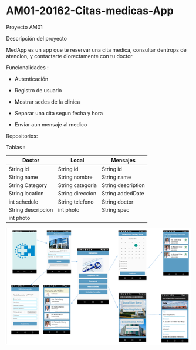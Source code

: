 # AM01-20162-Citas-medicas-App

Proyecto AM01

Descripción del proyecto

MedApp es un app que te reservar una cita medica, consultar dentrops de atencion, y contactarte diorectamente con tu doctor

Funcionalidades :

- Autenticación

- Registro de usuario

- Mostrar sedes de la clinica

- Separar una cita segun fecha y hora

- Enviar aun mensaje al medico


Repositorios:

Tablas : 

Doctor | Local  | Mensajes  
------------ | ------------- | -------------
String id | String id | String id 
String name | String nombre | String name
String Category | String categoria | String description
String location | String direccion | String addedDate
int schedule | String telefono|String doctor
|String descripcion|int photo|String spec
int photo|

![](https://github.com/isil-pe/AM01-20162-Citas-medicas-App/blob/master/diagrama.png)
